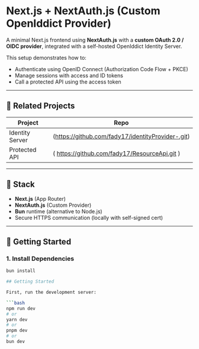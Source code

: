 # Next.js + NextAuth.js (Custom OpenIddict Provider)

A minimal Next.js frontend using **NextAuth.js** with a **custom OAuth 2.0 / OIDC provider**, integrated with a self-hosted OpenIddict Identity Server.

This setup demonstrates how to:

- Authenticate using OpenID Connect (Authorization Code Flow + PKCE)
- Manage sessions with access and ID tokens
- Call a protected API using the access token

---

## 🔗 Related Projects

| Project         | Repo                                                                 |
|----------------|----------------------------------------------------------------------|
| Identity Server | (https://github.com/fady17/identityProvider-.git)|
| Protected API   | ( https://github.com/fady17/ResourceApi.git ) |

---

## 🧱 Stack

- **Next.js** (App Router)
- **NextAuth.js** (Custom Provider)
- **Bun** runtime (alternative to Node.js)
- Secure HTTPS communication (locally with self-signed cert)

---

## 🚀 Getting Started

### 1. Install Dependencies

```bash
bun install

## Getting Started

First, run the development server:

```bash
npm run dev
# or
yarn dev
# or
pnpm dev
# or
bun dev
```

